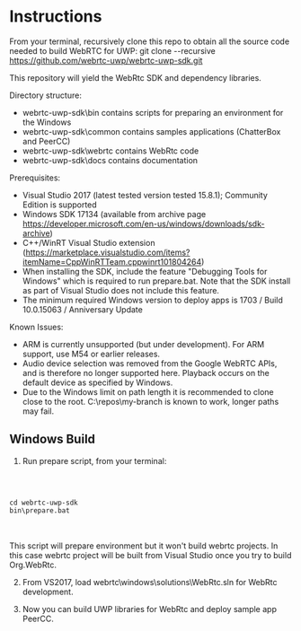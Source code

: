 # Instructions

From your terminal, recursively clone this repo to obtain all the source code needed to build WebRTC for UWP:
git clone --recursive https://github.com/webrtc-uwp/webrtc-uwp-sdk.git

This repository will yield the WebRtc SDK and dependency libraries.

Directory structure:

- webrtc-uwp-sdk\bin          	contains scripts for preparing an environment for the Windows
- webrtc-uwp-sdk\common         contains samples applications (ChatterBox and PeerCC)
- webrtc-uwp-sdk\webrtc    		contains WebRtc code
- webrtc-uwp-sdk\docs			contains documentation

Prerequisites:

- Visual Studio 2017 (latest tested version tested 15.8.1); Community Edition is supported
- Windows SDK 17134 (available from archive page https://developer.microsoft.com/en-us/windows/downloads/sdk-archive)
- C++/WinRT Visual Studio extension (https://marketplace.visualstudio.com/items?itemName=CppWinRTTeam.cppwinrt101804264)
- When installing the SDK, include the feature "Debugging Tools for Windows" which is required to run prepare.bat. Note that the SDK install as part of Visual Studio does not include this feature.
- The minimum required Windows version to deploy apps is 1703 / Build 10.0.15063 / Anniversary Update

Known Issues:
- ARM is currently unsupported (but under development).  For ARM support, use M54 or earlier releases.
- Audio device selection was removed from the Google WebRTC APIs, and is therefore no longer supported here.  Playback occurs on the default device as specified by Windows.
- Due to the Windows limit on path length it is recommended to clone close to the root.  C:\repos\my-branch is known to work, longer paths may fail.

## Windows Build

1. Run prepare script, from your terminal:
<br />
<pre>
<code>
cd webrtc-uwp-sdk
bin\prepare.bat
</code>
</pre>
<br />
This script will prepare environment but it won't build webrtc projects. In this case webrtc project will be built from Visual Studio once you try to build Org.WebRtc.

2. From VS2017, load webrtc\windows\solutions\WebRtc.sln for WebRtc development.

3. Now you can build UWP libraries for WebRtc and deploy sample app PeerCC.
